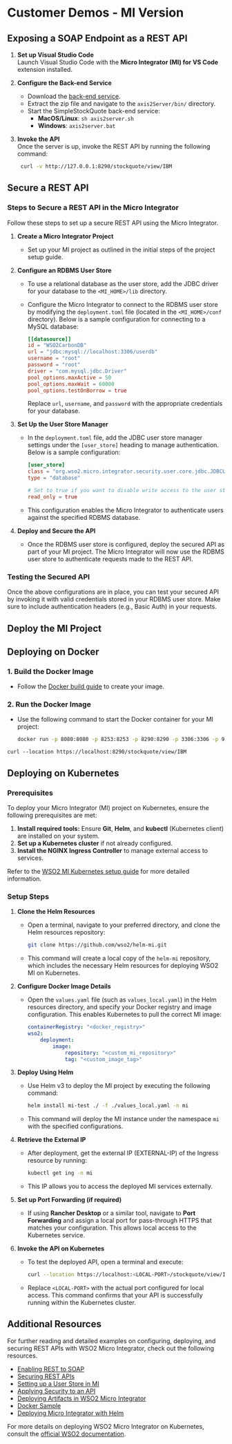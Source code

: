 # Customer Demos - MI Version

## Exposing a SOAP Endpoint as a REST API

1. **Set up Visual Studio Code**  
   Launch Visual Studio Code with the **Micro Integrator (MI) for VS Code** extension installed.

2. **Configure the Back-end Service**  
   - Download the [back-end service](https://github.com/wso2-docs/WSO2_EI/blob/master/Back-End-Service/axis2Server.zip).
   - Extract the zip file and navigate to the `axis2Server/bin/` directory.
   - Start the SimpleStockQuote back-end service:
     - **MacOS/Linux**: `sh axis2server.sh`
     - **Windows**: `axis2server.bat`

3. **Invoke the API**  
   Once the server is up, invoke the REST API by running the following command:

   ```bash
    curl -v http://127.0.0.1:8290/stockquote/view/IBM
   ```

## Secure a REST API

### Steps to Secure a REST API in the Micro Integrator

Follow these steps to set up a secure REST API using the Micro Integrator.

1. **Create a Micro Integrator Project**

   - Set up your MI project as outlined in the initial steps of the project setup guide.

2. **Configure an RDBMS User Store**

   - To use a relational database as the user store, add the JDBC driver for your database to the `<MI_HOME>/lib` directory.

   - Configure the Micro Integrator to connect to the RDBMS user store by modifying the `deployment.toml` file (located in the `<MI_HOME>/conf` directory). Below is a sample configuration for connecting to a MySQL database:

     ```toml
     [[datasource]]
     id = "WSO2CarbonDB"
     url = "jdbc:mysql://localhost:3306/userdb"
     username = "root"
     password = "root"
     driver = "com.mysql.jdbc.Driver"
     pool_options.maxActive = 50
     pool_options.maxWait = 60000
     pool_options.testOnBorrow = true
     ```

     Replace `url`, `username`, and `password` with the appropriate credentials for your database.

3. **Set Up the User Store Manager**

   - In the `deployment.toml` file, add the JDBC user store manager settings under the `[user_store]` heading to manage authentication. Below is a sample configuration:

     ```toml
     [user_store]
     class = "org.wso2.micro.integrator.security.user.core.jdbc.JDBCUserStoreManager"
     type = "database"

     # Set to true if you want to disable write access to the user store.
     read_only = true
     ```

   - This configuration enables the Micro Integrator to authenticate users against the specified RDBMS database.

4. **Deploy and Secure the API**

   - Once the RDBMS user store is configured, deploy the secured API as part of your MI project. The Micro Integrator will now use the RDBMS user store to authenticate requests made to the REST API.

### Testing the Secured API

Once the above configurations are in place, you can test your secured API by invoking it with valid credentials stored in your RDBMS user store. Make sure to include authentication headers (e.g., Basic Auth) in your requests.

## Deploy the MI Project

## Deploying on Docker

### 1. Build the Docker Image

- Follow the [Docker build guide](https://mi.docs.wso2.com/en/latest/develop/deploy-artifacts/#build-docker-image) to create your image.

### 2. Run the Docker Image

- Use the following command to start the Docker container for your MI project:

   ```bash
   docker run -p 8080:8080 -p 8253:8253 -p 8290:8290 -p 3306:3306 -p 9000:9000 soap_as_rest:1.0.0
   ```

```curl
curl --location https://localhost:8290/stockquote/view/IBM
```

## Deploying on Kubernetes

### Prerequisites

To deploy your Micro Integrator (MI) project on Kubernetes, ensure the following prerequisites are met:

1. **Install required tools:** Ensure **Git**, **Helm**, and **kubectl** (Kubernetes client) are installed on your system.
2. **Set up a Kubernetes cluster** if not already configured.
3. **Install the NGINX Ingress Controller** to manage external access to services.

Refer to the [WSO2 MI Kubernetes setup guide](https://mi.docs.wso2.com/en/latest/install-and-setup/setup/deployment/deploying-micro-integrator-with-helm/) for more detailed information.

### Setup Steps

1. **Clone the Helm Resources**

   - Open a terminal, navigate to your preferred directory, and clone the Helm resources repository:

     ```bash
     git clone https://github.com/wso2/helm-mi.git
     ```

   - This command will create a local copy of the `helm-mi` repository, which includes the necessary Helm resources for deploying WSO2 MI on Kubernetes.

2. **Configure Docker Image Details**

   - Open the `values.yaml` file (such as `values_local.yaml`) in the Helm resources directory, and specify your Docker registry and image configuration. This enables Kubernetes to pull the correct MI image:

     ```yaml
     containerRegistry: "<docker_registry>"
     wso2:
         deployment:
             image:
                 repository: "<custom_mi_repository>"
                 tag: "<custom_image_tag>"
     ```

3. **Deploy Using Helm**

   - Use Helm v3 to deploy the MI project by executing the following command:

     ```bash
     helm install mi-test ./ -f ./values_local.yaml -n mi
     ```

   - This command will deploy the MI instance under the namespace `mi` with the specified configurations.

4. **Retrieve the External IP**

   - After deployment, get the external IP (EXTERNAL-IP) of the Ingress resource by running:

     ```bash
     kubectl get ing -n mi
     ```

   - This IP allows you to access the deployed MI services externally.

5. **Set up Port Forwarding (if required)**

   - If using **Rancher Desktop** or a similar tool, navigate to **Port Forwarding** and assign a local port for pass-through HTTPS that matches your configuration. This allows local access to the Kubernetes service.

6. **Invoke the API on Kubernetes**

   - To test the deployed API, open a terminal and execute:

     ```bash
     curl --location https://localhost:<LOCAL-PORT>/stockquote/view/IBM
     ```

   - Replace `<LOCAL-PORT>` with the actual port configured for local access. This command confirms that your API is successfully running within the Kubernetes cluster.

## Additional Resources

For further reading and detailed examples on configuring, deploying, and securing REST APIs with WSO2 Micro Integrator, check out the following resources.

- [Enabling REST to SOAP](https://mi.docs.wso2.com/en/latest/learn/examples/rest-api-examples/enabling-rest-to-soap/)
- [Securing REST APIs](https://mi.docs.wso2.com/en/latest/learn/examples/rest-api-examples/securing-rest-apis/)
- [Setting up a User Store in MI](https://mi.docs.wso2.com/en/latest/install-and-setup/setup/user-stores/setting-up-a-userstore-in-mi/)
- [Applying Security to an API](https://mi.docs.wso2.com/en/latest/develop/advanced-development/applying-security-to-an-api/)
- [Deploying Artifacts in WSO2 Micro Integrator](https://mi.docs.wso2.com/en/latest/develop/deploy-artifacts)
- [Docker Sample](https://mi.docs.wso2.com/en/latest/learn/samples/docker-sample/)
- [Deploying Micro Integrator with Helm](https://mi.docs.wso2.com/en/latest/install-and-setup/setup/deployment/deploying-micro-integrator-with-helm/)

For more details on deploying WSO2 Micro Integrator on Kubernetes, consult the [official WSO2 documentation](https://mi.docs.wso2.com/en/latest/).
